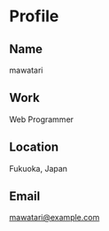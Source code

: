 Profile
=======

Name
----
mawatari

Work
----
Web Programmer

Location
--------
Fukuoka, Japan

Email
-----
mawatari@example.com
